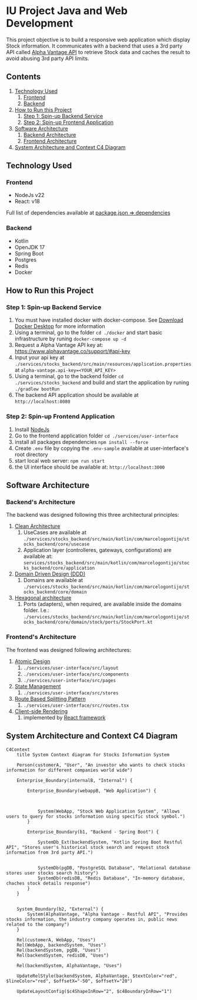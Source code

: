 # IU Project Java and Web Development

This project objective is to build a responsive web application which display Stock information. It communicates with a backend that uses a 3rd party API called [Alpha Vantage API](https://www.alphavantage.co/) to retrieve Stock data and caches the result to avoid abusing 3rd party API limits.

## Contents

1. [Technology Used](#technology-used)
    1. [Frontend](#frontend)
    2. [Backend](#backend)
2. [How to Run this Project](#how-to-run-this-project)
    1. [Step 1: Spin-up Backend Service](#step-1-spin-up-backend-service)
    2. [Step 2: Spin-up Frontend Application](#step-2-spin-up-frontend-application)
3. [Software Architecture](#software-architecture)
    1. [Backend Architecture](#backends-architecture)
    2. [Frontend Architecture](#frontends-architecture)
4. [System Architecture and Context C4 Diagram](#system-architecture-and-context-c4-diagram)

## Technology Used

### Frontend

* NodeJs v22
* React: v18

Full list of dependencies available at [package.json => dependencies](./services/user-interface/package.json)

### Backend

* Kotlin
* OpenJDK 17
* Spring Boot
* Postgres
* Redis
* Docker

## How to Run this Project

### Step 1: Spin-up Backend Service

1. You must have installed docker with docker-compose. See [Download Docker Desktop](https://www.docker.com/) for more information
2. Using a terminal, go to the folder `cd ./docker` and start basic infrastructure by runing `docker-compose up -d`
3. Request a Alpha Vantage API key at: https://www.alphavantage.co/support/#api-key
4. Input your api key at `./services/stocks_backend/src/main/resources/application.properties` at `alpha-vantage.api-key=<YOUR_API_KEY>`
5. Using a terminal, go to the backend folder `cd ./services/stocks_backend` and build and start the application by runing `./gradlew bootRun`
6. The backend API application should be available at `http://localhost:8080`

### Step 2: Spin-up Frontend Application

1. Install [NodeJs](https://nodejs.org/en)
2. Go to the frontend application folder `cd ./services/user-interface`
3. install all packages dependencies `npm install --force`
4. Create `.env` file by copying the `.env-sample` available at user-interface's root directory
5. start local web server: `npm run start`
6. the UI interface should be available at: `http://localhost:3000`

## Software Architecture

### Backend's Architecture

The backend was designed following this three architectural principles:

1. [Clean Architecture](https://blog.cleancoder.com/uncle-bob/2012/08/13/the-clean-architecture.html)
    1. UseCases are available at `./services/stocks_backend/src/main/kotlin/com/marcelogontijo/stocks_backend/core/usecase`
    2. Application layer (controlleres, gateways, configurations) are available at: `services/stocks_backend/src/main/kotlin/com/marcelogontijo/stocks_backend/core/application`
2. [Domain Driven Design (DDD)](https://en.wikipedia.org/wiki/Domain-driven_design)
    1. Domains are available at `./services/stocks_backend/src/main/kotlin/com/marcelogontijo/stocks_backend/core/domain`
3. [Hexagonal architecture](https://en.wikipedia.org/wiki/Hexagonal_architecture_(software))
    1. Ports (adapters), when required, are available inside the domains folder. I.e.: `./services/stocks_backend/src/main/kotlin/com/marcelogontijo/stocks_backend/core/domain/stock/ports/StockPort.kt`

### Frontend's Architecture

The frontend was designed following architectures:

1. [Atomic Design](https://bradfrost.com/blog/post/atomic-web-design/)
    1. `./services/user-interface/src/layout`
    2. `./services/user-interface/src/components`
    3. `./services/user-interface/src/pages`
2. [State Management](https://www.patterns.dev/vue/state-management)
    1. `./services/user-interface/src/stores`
3. [Route Based Splitting Pattern](https://www.patterns.dev/vanilla/route-based)
    1. `./services/user-interface/src/routes.tsx`
4. [Client-side Rendering](https://www.patterns.dev/react/client-side-rendering)
    1. implemented by [React framework](https://react.dev/)

## System Architecture and Context C4 Diagram

```mermaid
C4Context
    title System Context diagram for Stocks Information System

    Person(customerA, "User", "An investor who wants to check stocks information for different companies world wide")

    Enterprise_Boundary(internalB, "Internal") {

        Enterprise_Boundary(webappB, "Web Application") {

            

            System(WebApp, "Stock Web Application System", "Allows users to query for stocks information using specific stock symbol.")
        }

        Enterprise_Boundary(b1, "Backend - Spring Boot") {

            SystemDb_Ext(backendSystem, "Kotlin Spring Boot Restful API", "Stores user's historical stock search and request stock information from 3rd party API.")
        

            SystemDb(pgDB, "PostgreSQL Database", "Relational database stores user stocks search history")
            SystemDb(redisDB, "Redis Database", "In-memory database, chaches stock details response")
        }
    }


    System_Boundary(b2, "External") {
        System(AlphaVantage, "Alpha Vantage - Restful API", "Provides stocks information, the industry company operates in, public news related to the company")
    }

    Rel(customerA, WebApp, "Uses")
    Rel(WebApp, backendSystem, "Uses")
    Rel(backendSystem, pgDB, "Uses")
    Rel(backendSystem, redisDB, "Uses")

    Rel(backendSystem, AlphaVantage, "Uses")

    UpdateRelStyle(backendSystem, AlphaVantage, $textColor="red", $lineColor="red", $offsetX="-50", $offsetY="20")
    
    UpdateLayoutConfig($c4ShapeInRow="2", $c4BoundaryInRow="1")

```